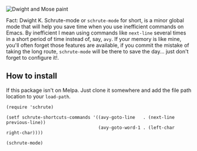 ![Dwight and Mose paint](http://i.imgur.com/wgcq9Mk.jpg)

Fact: Dwight K. Schrute-mode or `schrute-mode` for short, is a minor global mode that will help you save time when you use inefficient commands on Emacs. By inefficient I mean using commands like `next-line` several times in a short period of time instead of, say, `avy`. If your memory is like mine, you'll often forget those features are available, if you commit the mistake of taking the long route, `schrute-mode` will be there to save the day... just don't forget to configure it!.

## How to install

If this package isn't on Melpa. Just clone it somewhere and add the file path location to your `load-path`.

    (require 'schrute)

    (setf schrute-shortcuts-commands '((avy-goto-line   . (next-line previous-line))
                                       (avy-goto-word-1 . (left-char right-char))))

    (schrute-mode)

